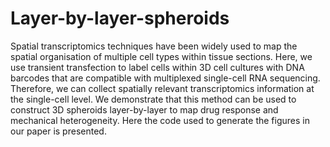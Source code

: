# Layer-by-layer-spheroids

Spatial transcriptomics techniques have been widely used to map the spatial organisation of multiple cell types within tissue sections. 
Here, we use transient transfection to label cells within 3D cell cultures with DNA barcodes that are compatible with multiplexed single-cell RNA sequencing.  
Therefore, we can collect spatially relevant transcriptomics information at the single-cell level. 
We demonstrate that this method can be used to construct 3D spheroids layer-by-layer to map drug response and mechanical heterogeneity. 
Here the code used to generate the figures in our paper is presented. 
